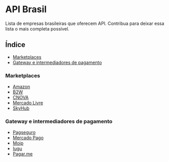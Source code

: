 # API Brasil

Lista de empresas brasileiras que oferecem API. Contribua para deixar essa lista o mais completa possível.

## Índice

- [Marketplaces](#marketplaces)
- [Gateway e intermediadores de pagamento](#gateway-pagamento)

### Marketplaces

<a name="marketplaces"></a>
- [Amazon](https://developer.amazonservices.com/)
- [B2W](https://api-sandbox.bonmarketplace.com.br/docs/index.shtml)
- [CNOVA](https://desenvolvedores.cnova.com/api-portal/)
- [Mercado Livre](http://developers.mercadolibre.com/)
- [SkyHub](https://skyhub.gelato.io/)

### Gateway e intermediadores de pagamento

<a name="gateway-pagamento"></a>
- [Pagseguro](https://dev.pagseguro.uol.com.br/)
- [Mercado Pago](https://www.mercadopago.com.br/developers/pt/)
- [Moip](https://dev.moip.com.br/)
- [Iugu](https://docs.iugu.com/docs)
- [Pagar.me](https://docs.pagar.me/)
